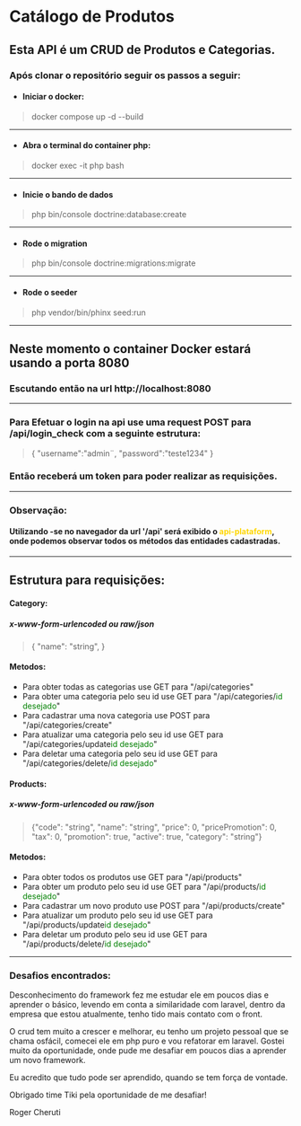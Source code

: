 # Catálogo de Produtos

## Esta API é um CRUD de Produtos e Categorias.

### Após clonar o repositório seguir os passos a seguir:

* #### Iniciar o docker:
> docker compose up -d --build
---
* #### Abra o terminal do container php:
> docker exec -it php bash
---
* #### Inicie o bando de dados
> php bin/console doctrine:database:create
___
* #### Rode o migration
> php bin/console doctrine:migrations:migrate
___
* #### Rode o seeder
> php vendor/bin/phinx seed:run
___
## Neste momento o container Docker estará usando a porta 8080
### Escutando então na url http://localhost:8080

---

### Para Efetuar o login na api use uma request POST para /api/login_check com a seguinte estrutura:
> {
> "username":"admin¨,
> "password":"teste1234"
> }
### Então receberá um token para poder realizar as requisições.

___
### Observação:
#### Utilizando -se no navegador da url '/api' será exibido o <span style="color: gold">api-plataform</span>, onde podemos observar todos os métodos das entidades cadastradas.

---
## Estrutura para requisições:
#### Category:
##### x-www-form-urlencoded ou raw/json
> {
> "name": "string",
> }

#### Metodos:
* Para obter todas as categorias use GET para "/api/categories"
* Para obter uma categoria pelo seu id use GET para "/api/categories/<span style='color: green'>id desejado</span>"
* Para cadastrar uma nova categoria use POST para "/api/categories/create"
* Para atualizar uma categoria pelo seu id use GET para "/api/categories/update<span style='color: green'>id desejado</span>"
* Para deletar uma categoria pelo seu id use GET para "/api/categories/delete/<span style='color: green'>id desejado</span>"

#### Products:
##### x-www-form-urlencoded ou raw/json

>{"code": "string",
"name": "string",
"price": 0,
"pricePromotion": 0,
"tax": 0,
"promotion": true,
"active": true,
"category": "string"}

#### Metodos:
* Para obter todos os produtos use GET para "/api/products"
* Para obter um produto pelo seu id use GET para "/api/products/<span style='color: green'>id desejado</span>"
* Para cadastrar um novo produto use POST para "/api/products/create"
* Para atualizar um produto pelo seu id use GET para "/api/products/update<span style='color: green'>id desejado</span>"
* Para deletar um produto pelo seu id use GET para "/api/products/delete/<span style='color: green'>id desejado</span>"

----

### Desafios encontrados:

Desconhecimento do framework fez me estudar ele em poucos dias e aprender o básico, levendo em conta a similaridade com laravel,
dentro da empresa que estou atualmente, tenho tido mais contato com o front.

O crud tem muito a crescer e melhorar, eu tenho um projeto pessoal que se chama osfácil, comecei ele em php puro e vou refatorar em laravel.
Gostei muito da oportunidade, onde pude me desafiar em poucos dias a aprender um novo framework.

Eu acredito que tudo pode ser aprendido, quando se tem força de vontade.

Obrigado time Tiki pela oportunidade de me desafiar!

Roger Cheruti